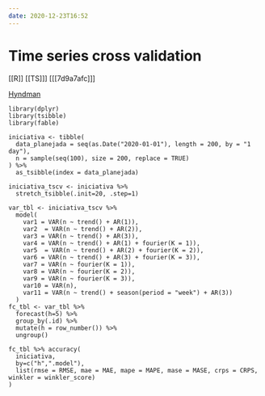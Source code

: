 ```yaml
---
date: 2020-12-23T16:52
---
```


# Time series cross validation

[[R]]
[[TS]]]
[[[7d9a7afc]]]

[Hyndman](https://community.rstudio.com/t/confusing-about-using-cross-validation-tsibble/91463/2)

	library(dplyr)
    library(tsibble)
    library(fable)

    iniciativa <- tibble(
      data_planejada = seq(as.Date("2020-01-01"), length = 200, by = "1 day"),
      n = sample(seq(100), size = 200, replace = TRUE)
    ) %>%
      as_tsibble(index = data_planejada)

    iniciativa_tscv <- iniciativa %>%
      stretch_tsibble(.init=20, .step=1)

    var_tbl <- iniciativa_tscv %>% 
      model(
        var1 = VAR(n ~ trend() + AR(1)),
        var2  = VAR(n ~ trend() + AR(2)),
        var3 = VAR(n ~ trend() + AR(3)), 
        var4 = VAR(n ~ trend() + AR(1) + fourier(K = 1)),
        var5  = VAR(n ~ trend() + AR(2) + fourier(K = 2)),
        var6 = VAR(n ~ trend() + AR(3) + fourier(K = 3)), 
        var7 = VAR(n ~ fourier(K = 1)), 
        var8 = VAR(n ~ fourier(K = 2)),
        var9 = VAR(n ~ fourier(K = 3)), 
        var10 = VAR(n), 
        var11 = VAR(n ~ trend() + season(period = "week") + AR(3))
      )
    fc_tbl <- var_tbl %>%
      forecast(h=5) %>%
      group_by(.id) %>%
      mutate(h = row_number()) %>%
      ungroup()

    fc_tbl %>% accuracy(
      iniciativa, 
      by=c("h",".model"),
      list(rmse = RMSE, mae = MAE, mape = MAPE, mase = MASE, crps = CRPS, winkler = winkler_score)
    )